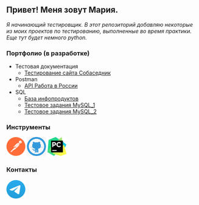## Привет! Меня зовут Мария.
_Я начинающий тестировщик.
В этот репозиторий добавляю некоторые из моих проектов по тестированию, выполненные во время практики.
Еще тут будет немного python._ 

### Портфолио (в разработке)
- Тестовая документация
  * [Тестирование сайта Собаседник](https://docs.google.com/spreadsheets/d/1RVEp7daCXG1Ftfxz9ZJGGZutczYXvrca/edit?usp=drive_link&ouid=104390707361906419962&rtpof=true&sd=true/)
  <!-- * [Тест-кейсы](https://) -->
   <!--* [Чек-листы](https://) -->
   <!--* [Баг-репорты](https://) -->
   <!--* [Майнд-карты](https://) -->
- Postman 
   * [API Работа в России](https://github.com/MashaBurger/MashaBurger/blob/main/Postman/trudvsem.api)
- SQL
   * [База инфопродуктов](https://github.com/MashaBurger/MashaBurger/blob/main/SQL/InfoProducts.sql)
   * [Тестовое задания MySQL_1](https://github.com/MashaBurger/MashaBurger/blob/main/SQL/sort_employees.sql)
   * [Тестовое задания MySQL_2](https://github.com/MashaBurger/MashaBurger/blob/main/SQL/students.sql)

### Инструменты
 [<img src="https://github.com/MashaBurger/MashaBurger/blob/main/images/Postman.png" alt="Postman" width="50" height="50" />](https://www.postman.com/)
 [<img src="https://github.com/MashaBurger/MashaBurger/blob/main/images/GitHub.png" alt="GitHub" width="50" height="50" />](https://github.com/)
 [<img src="https://github.com/MashaBurger/MashaBurger/blob/main/images/PyCharm.png" alt="PyCharm" width="50" height="50" />](https://www.jetbrains.com/pycharm/)
 
### Контакты
[<img src="https://github.com/MashaBurger/MashaBurger/blob/main/images/TG.png" alt="TG" width="50" height="50" />](https://t.me/Maria_Tyun/)
